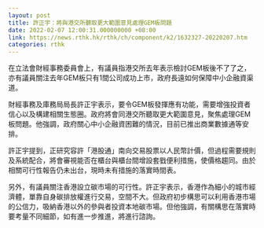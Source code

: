 ```yaml
---
layout: post
title: 許正宇：將與港交所聽取更大範圍意見處理GEM板問題
date: 2022-02-07 12:00:31.000000000 +08:00
link: https://news.rthk.hk/rthk/ch/component/k2/1632327-20220207.htm
categories: rthk
---
```


在立法會財經事務委員會上，有議員指港交所去年表示檢討GEM板後不了了之，亦有議員關注去年GEM板只有1間公司成功上市，政府長遠如何保障中小企融資渠道。

財經事務及庫務局局長許正宇表示，要令GEM板發揮應有功能，需要增強投資者信心以及構建相關生態圈。政府將會同港交所聽取更大範圍意見，聚焦處理GEM板問題。他強調，政府關心中小企融資困難的情況，目前已推出商業數據通等安排。

許正宇提到，正研究容許「港股通」南向交易股票以人民幣計價，但過程需要規則及系統配合，將會審視能否在櫃台與櫃台間增設套戥便利措施，使價格趨同。由於相關可行性報告仍未出台，現時未有措施的落實時間表。

另外，有議員關注香港設立碳市場的可行性。許正宇表示，香港作為細小的城市經濟體，單靠自身碳排放權進行交易，空間不大。但政府初步構思可以利用香港市場的公信力，吸納香港以外的參與者投資本地碳市場。但他強調，有關構思在落實時要考量不同細節，如有進一步推進，將進行諮詢。
